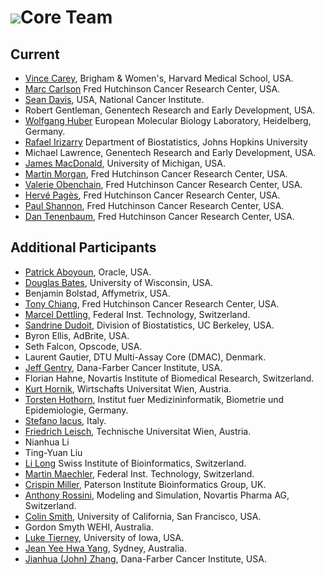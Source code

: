 # ![](/images/icons/magnifier.gif)Core Team

## Current

* [Vince Carey](http://www.biostat.harvard.edu/~carey), Brigham &amp;
  Women's, Harvard Medical School, USA.
* [Marc Carlson](http://www.fhcrc.org/) Fred Hutchinson Cancer
  Research Center, USA.
* [Sean Davis](http://watson.nci.nih.gov/~sdavis), USA, National
  Cancer Institute.
* Robert Gentleman, Genentech Research and Early Development, USA.
* [Wolfgang Huber](http://www.embl.de/research/units/genome_biology/huber/) 
  European Molecular Biology Laboratory, Heidelberg, Germany.
* [Rafael Irizarry](http://rafalab.jhsph.edu/)
  Department of Biostatistics, Johns Hopkins University
* Michael Lawrence, Genentech Research and Early Development, USA.
* [James MacDonald](mailto:jmacdon@med.umich.edu), University of Michigan, USA.
* [Martin Morgan](http://www.fhcrc.org/), Fred Hutchinson Cancer
  Research Center, USA.
* [Valerie Obenchain](http://www.fhcrc.org/), Fred Hutchinson Cancer
  Research Center, USA.
* [Herv&eacute; Pag&egrave;s](http://gentleman-lab.fhcrc.org/lab-members/hpages),
  Fred Hutchinson Cancer Research Center, USA.
* [Paul Shannon](http://www.fhcrc.org/), Fred Hutchinson Cancer
  Research Center, USA.
* [Dan Tenenbaum](http://www.fhcrc.org/), Fred Hutchinson Cancer
  Research Center, USA.

## Additional Participants

* [Patrick Aboyoun](http://www.oracle.com/), Oracle, USA.
* [Douglas Bates](http://www.stat.wisc.edu/~bates/), University of Wisconsin,
  USA.
* Benjamin Bolstad, Affymetrix, USA.
* [Tony Chiang](http://gentleman-lab.fhcrc.org/lab-members/tchiang),
  Fred Hutchinson Cancer Research Center, USA.
* [Marcel Dettling](http://stat.ethz.ch/~dettling), Federal Inst. Technology,
  Switzerland.
* [Sandrine Dudoit](http://www.stat.berkeley.edu/~sandrine), Division of
  Biostatistics, UC Berkeley, USA.
* Byron Ellis, AdBrite, USA.
* Seth Falcon, Opscode, USA.
* Laurent Gautier, DTU Multi-Assay Core (DMAC), Denmark.
* [Jeff Gentry](http://biowww.dfci.harvard.edu/~jgentry), Dana-Farber Cancer
  Institute, USA.
* Florian Hahne, Novartis Institute of Biomedical Research, Switzerland.
* [Kurt Hornik](http://www.ci.tuwien.ac.at/~hornik), Wirtschafts Universitat
  Wien, Austria.
* [Torsten Hothorn](http://www.imbe.med.uni-erlangen.de/~hothorn/hothorn.html),
  Institut fuer Medizininformatik, Biometrie und Epidemiologie, Germany.
* [Stefano Iacus](mailto:stefano.iacus@unimi.it), Italy.
* [Friedrich Leisch](http://www.ci.tuwien.ac.at/~leisch), Technische Universitat
  Wien, Austria.
* Nianhua Li
* Ting-Yuan Liu
* [Li Long](http://www.isb-sib.ch/index.htm) Swiss Institute of
  Bioinformatics, Switzerland.
* [Martin Maechler](http://stat.ethz.ch/~maechler), Federal Inst. Technology,
  Switzerland.
* [Crispin Miller](http://bioinf.picr.man.ac.uk/), Paterson Institute
  Bioinformatics Group, UK.
* [Anthony Rossini](mailto:blindglobe@gmail.com), Modeling and Simulation,
  Novartis Pharma AG, Switzerland.
* [Colin Smith](mailto:colin@colinsmith.org), University of California,
  San Francisco, USA.
* Gordon Smyth WEHI, Australia.
* [Luke Tierney](http://www.stat.uiowa.edu/~luke/), University of
  Iowa, USA.
* [Jean Yee Hwa Yang](mailto:jeany@maths.usyd.edu.au), Sydney, Australia.
* [Jianhua (John) Zhang](http://biowww.dfci.harvard.edu/~jzhang), Dana-Farber
  Cancer Institute, USA.
